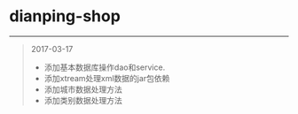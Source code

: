 # dianping-shop
------------------------------------------
> 2017-03-17 
> -  添加基本数据库操作dao和service.
> -  添加xtream处理xml数据的jar包依赖
> -  添加城市数据处理方法
> -  添加类别数据处理方法
